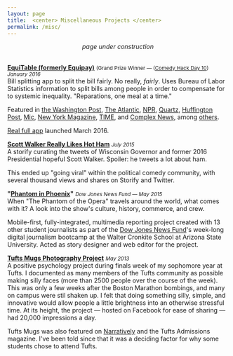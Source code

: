 ```yaml
---
layout: page
title:  <center> Miscellaneous Projects </center>
permalink: /misc/
---
```


<center><i>page under construction</i></center>  
<br>

**[EquiTable (formerly Equipay)](http://www.equitableapp.com/)** <small>(Grand Prize Winner — (<a href="http://www.comedyhackday.org/demosmade/2016/1/28/equipay">Comedy Hack Day 10</a>) <i>January 2016</i></small>    
Bill splitting app to split the bill fairly. No really, *fairly*. Uses Bureau of Labor Statistics information to split bills among people in order to compensate for to systemic inequality. "Reparations, one meal at a time."   

Featured in [the Washington Post](https://www.washingtonpost.com/news/wonk/wp/2016/02/08/the-fairest-and-funniest-way-to-split-the-dinner-bill/), [The Atlantic](http://www.theatlantic.com/notes/2016/02/want-to-pay-reparations-in-your-own-life-theres-an-app-for-that/460281/), [NPR](https://twitter.com/planetmoney/status/695708303180099584), [Quartz](http://qz.com/632803/would-you-use-an-app-that-splits-your-restaurant-bill-by-privilege/), [Huffington Post](http://www.huffingtonpost.com/entry/finally-an-app-that-splits-the-bill-so-that-white-men-pay-more_us_56d06dfae4b0871f60eb1181), [Mic](http://mic.com/articles/137083/this-app-promises-to-solve-the-wage-gap-when-it-s-time-to-pay-the-restaurant-bill#.bDbC2HQ64), [New York Magazine](http://nymag.com/thecut/2016/03/equitable-app-makes-men-pay.html), [TIME](http://time.com/money/4249664/equitable-app-wage-discrimination/), and [Complex News](http://www.complex.com/life/2016/02/pay-reparations-with-equipay-the-app-that-splits-bills-according-to-privilege), among [others](http://equitableapp.com/).   

[Real full app](https://itunes.apple.com/us/app/equitable/id1089633422?ls=1&mt=8) launched March 2016.  

**[Scott Walker Really Likes Hot Ham](https://storify.com/GrahamStarr/scott-walker-really-likes-hot-ham)**  <small><i>July 2015</i></small>    
  A storify curating the tweets of Wisconsin Governor and former 2016 Presidential hopeful Scott Walker. Spoiler: he tweets a lot about ham.

  This ended up "going viral" within the political comedy community, with several thousand views and shares on Storify and Twitter.  

**"[Phantom in Phoenix](http://djnf.atavist.com/)"** <small><i>Dow Jones News Fund — May 2015</small></i>    
  When "The Phantom of the Opera" travels around the world, what comes with it? A look into the show's culture, history, commerce, and crew.
  
  Mobile-first, fully-integrated, multimedia reporting project created with 13 other student journalists as part of the [Dow Jones News Fund](http://www.newsfund.org)'s week-long digital journalism bootcamp at the Walter Cronkite School at Arizona State University. Acted as story designer and web editor for the project.  

**[Tufts Mugs Photography Project](http://www.facebook.com/tuftsmugs)**  <small><i>May 2013</i></small>    
  A positive psychology project during finals week of my sophomore year at Tufts. I documented as many members of the Tufts community as possible making silly faces (more than 2500 people over the course of the week). This was only a few weeks after the Boston Marathon bombings, and many on campus were stil shaken up. I felt that doing something silly, simple, and innovative would allow people a little brightness into an otherwise stressful time. At its height, the project — hosted on Facebook for ease of sharing — had 20,000 impressions a day.

  Tufts Mugs was also featured on [Narratively](http://narrative.ly/stories/wipe-that-final-off-your-face/) and the Tufts Admissions magazine. I've been told since that it was a deciding factor for why some students chose to attend Tufts.  
